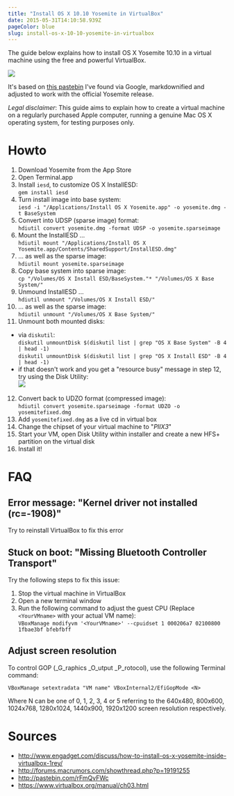 ```yaml
---
title: "Install OS X 10.10 Yosemite in VirtualBox"
date: 2015-05-31T14:10:58.939Z
pageColor: blue
slug: install-os-x-10-10-yosemite-in-virtualbox
---
```


The guide below explains how to install OS X Yosemite 10.10 in a virtual machine using the free and powerful VirtualBox.

![](https://i.imgur.com/72faPvJ.png)

It's based on [this pastebin](http://pastebin.com/rFmQvFWc) I've found via Google, markdownified and adjusted to work with the official Yosemite release.

*Legal disclaimer*: This guide aims to explain how to create a virtual machine on a regularly purchased Apple computer, running a genuine Mac OS X operating system, for testing purposes only.
 
# Howto

1. Download Yosemite from the App Store
2. Open Terminal.app
3. Install `iesd`, to customize OS X InstallESD:  
  `gem install iesd`
4. Turn install image into base system:  
  `iesd -i "/Applications/Install OS X Yosemite.app" -o yosemite.dmg -t BaseSystem`
5. Convert into UDSP (sparse image) format:  
  `hdiutil convert yosemite.dmg -format UDSP -o yosemite.sparseimage`
6. Mount the InstallESD ...  
  `hdiutil mount "/Applications/Install OS X Yosemite.app/Contents/SharedSupport/InstallESD.dmg"`
7. ... as well as the sparse image:  
  `hdiutil mount yosemite.sparseimage`
8. Copy base system into sparse image:  
  `cp "/Volumes/OS X Install ESD/BaseSystem."* "/Volumes/OS X Base System/"`
9. Unmound InstallESD ...  
  `hdiutil unmount "/Volumes/OS X Install ESD/"`
10. ... as well as the sparse image:  
  `hdiutil unmount "/Volumes/OS X Base System/"`
11. Unmount both mounted disks:  
  * via `diskutil`:  
    `diskutil unmountDisk $(diskutil list | grep "OS X Base System" -B 4 | head -1)`  
    `diskutil unmountDisk $(diskutil list | grep "OS X Install ESD" -B 4 | head -1)`  
  * if that doesn't work and you get a "resource busy" message in step 12, try using the Disk Utility:  
  ![](https://i.imgur.com/ZBNY9o9.gif)  
12. Convert back to UDZO format (compressed image):  
  `hdiutil convert yosemite.sparseimage -format UDZO -o yosemitefixed.dmg`
13. Add `yosemitefixed.dmg` as a live cd in virtual box
14. Change the chipset of your virtual machine to "_PIIX3_"
15. Start your VM, open Disk Utility within installer and create a new HFS+ partition on the virtual disk
16. Install it!

# FAQ

## Error message: "Kernel driver not installed (rc=-1908)"

Try to reinstall VirtualBox to fix this error

## Stuck on boot: "Missing Bluetooth Controller Transport"

Try the following steps to fix this issue:

1. Stop the virtual machine in VirtualBox
2. Open a new terminal window
3. Run the following command to adjust the guest CPU (Replace `<YourVMname>` with your actual VM name):  
  `VBoxManage modifyvm '<YourVMname>' --cpuidset 1 000206a7 02100800 1fbae3bf bfebfbff`

## Adjust screen resolution

To control GOP (_G_raphics _O_utput _P_rotocol), use the following Terminal command:

  `VBoxManage setextradata "VM name" VBoxInternal2/EfiGopMode <N>`

Where N can be one of 0, 1, 2, 3, 4 or 5 referring to the 640x480, 800x600, 1024x768, 1280x1024, 1440x900, 1920x1200 screen resolution respectively.

# Sources

* http://www.engadget.com/discuss/how-to-install-os-x-yosemite-inside-virtualbox-1rey/
* http://forums.macrumors.com/showthread.php?p=19191255
* http://pastebin.com/rFmQvFWc
* https://www.virtualbox.org/manual/ch03.html
